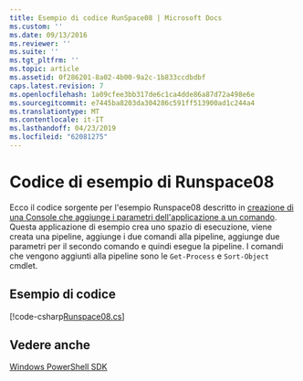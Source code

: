 ```yaml
---
title: Esempio di codice RunSpace08 | Microsoft Docs
ms.custom: ''
ms.date: 09/13/2016
ms.reviewer: ''
ms.suite: ''
ms.tgt_pltfrm: ''
ms.topic: article
ms.assetid: 0f286201-8a02-4b00-9a2c-1b833ccdbdbf
caps.latest.revision: 7
ms.openlocfilehash: 1a09cfee3bb317de6c1ca4dde86a87d72a498e6e
ms.sourcegitcommit: e7445ba8203da304286c591ff513900ad1c244a4
ms.translationtype: MT
ms.contentlocale: it-IT
ms.lasthandoff: 04/23/2019
ms.locfileid: "62081275"
---
```

# <a name="runspace08-code-sample"></a>Codice di esempio di Runspace08

Ecco il codice sorgente per l'esempio Runspace08 descritto in [creazione di una Console che aggiunge i parametri dell'applicazione a un comando](http://msdn.microsoft.com/en-us/848b2b46-60f1-4a86-b448-cfc7c0cccfba). Questa applicazione di esempio crea uno spazio di esecuzione, viene creata una pipeline, aggiunge i due comandi alla pipeline, aggiunge due parametri per il secondo comando e quindi esegue la pipeline. I comandi che vengono aggiunti alla pipeline sono le `Get-Process` e `Sort-Object` cmdlet.

## <a name="code-sample"></a>Esempio di codice

[!code-csharp[Runspace08.cs](../../powershell-sdk-samples/SDK-2.0/csharp/Runspace08/Runspace08.cs#L11-L86 "Runspace08.cs")]

## <a name="see-also"></a>Vedere anche

[Windows PowerShell SDK](../windows-powershell-reference.md)